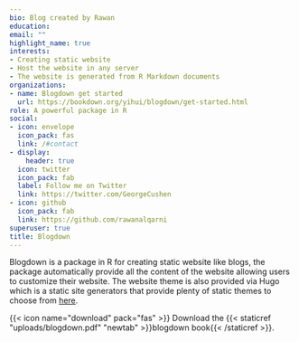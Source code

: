 ```yaml
---
bio: Blog created by Rawan
education:  
email: ""
highlight_name: true
interests:
- Creating static website
- Host the website in any server
- The website is generated from R Markdown documents
organizations:
- name: Blogdown get started
  url: https://bookdown.org/yihui/blogdown/get-started.html
role: A powerful package in R
social:
- icon: envelope
  icon_pack: fas
  link: /#contact
- display:
    header: true
  icon: twitter
  icon_pack: fab
  label: Follow me on Twitter
  link: https://twitter.com/GeorgeCushen
- icon: github
  icon_pack: fab
  link: https://github.com/rawanalqarni
superuser: true
title: Blogdown
---
```


Blogdown is a package in R for creating static website like blogs, the package automatically provide all the content of the website allowing users to customize their website. The website theme is also provided via Hugo which is a static site generators that provide plenty of static themes to choose from [here](https://gohugo.io/).

{{< icon name="download" pack="fas" >}} Download the {{< staticref "uploads/blogdown.pdf" "newtab" >}}blogdown book{{< /staticref >}}.
